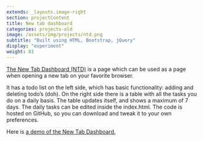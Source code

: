 ```yaml
---
extends: _layouts.image-right
section: projectContent
title: New tab dashboard
categories: projects-old
image: /assets/img/projects/ntd.png
subtitle: "Built using HTML, Bootstrap, jQuery"
display: "experiment"
weight: 81
---
```


[The New Tab Dashboard (NTD)](https://projects.thomasdeluca.nl/ntd) is a page which can be used as a page when opening a new tab on your favorite browser.

It has a todo list on the left side, which has basic functionality: adding and deleting todo’s (doh). On the right side there is a table with all the tasks you do on a daily basis. The table updates itself, and shows a maximum of 7 days. The daily tasks can be edited inside the index.html. The code is hosted on GitHub, so you can download and tweak it to your own preferences.

Here is [a demo of the New Tab Dashboard.](https://projects.thomasdeluca.nl/ntd)